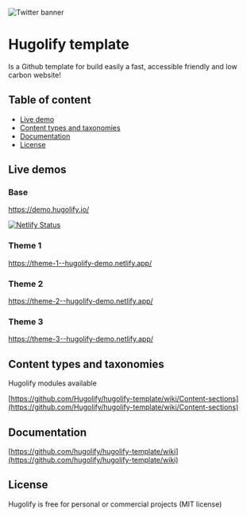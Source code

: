 ![Twitter banner](https://user-images.githubusercontent.com/4457294/208064328-5bbf40e4-5520-41f4-8024-30c898c1a0e8.png)

# Hugolify template

Is a Github template for build easily a fast, accessible friendly and low carbon website!

## Table of content
- [Live demo](#live-demo)
- [Content types and taxonomies](#content-types-and-taxonomies)
- [Documentation](#documentation)
- [License](#license)

## Live demos

### Base
https://demo.hugolify.io/

[![Netlify Status](https://api.netlify.com/api/v1/badges/5a4fa061-e7a5-4e66-9612-4fae713bda09/deploy-status)](https://app.netlify.com/sites/hugolify-demo/deploys)

### Theme 1
https://theme-1--hugolify-demo.netlify.app/

### Theme 2
https://theme-2--hugolify-demo.netlify.app/

### Theme 3
https://theme-3--hugolify-demo.netlify.app/

## Content types and taxonomies
Hugolify modules available

[https://github.com/Hugolify/hugolify-template/wiki/Content-sections](https://github.com/Hugolify/hugolify-template/wiki/Content-sections)

## Documentation
[https://github.com/hugolify/hugolify-template/wiki](https://github.com/hugolify/hugolify-template/wiki)

## License
Hugolify is free for personal or commercial projects (MIT license)
